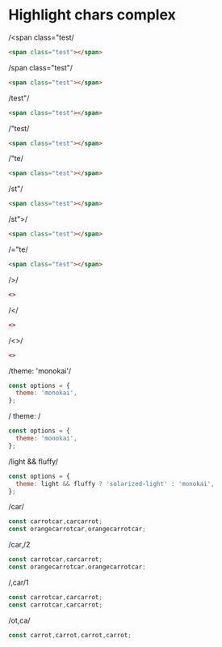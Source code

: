 # Highlight chars complex

/<span class="test/

```html /<span class="test/
<span class="test"></span>
```

/span class="test"/

```html /span class="test"/
<span class="test"></span>
```

/test"/

```html /test"/
<span class="test"></span>
```

/"test/

```html /"test/
<span class="test"></span>
```

/"te/

```html /"te/
<span class="test"></span>
```

/st"/

```html /st"/
<span class="test"></span>
```

/st">/

```html /st">/
<span class="test"></span>
```

/="te/

```html /="te/
<span class="test"></span>
```

/>/

```html />/
<>
```

/</

```html /</
<>
```

/<>/

```html /<>/
<>
```

/theme: 'monokai'/

```js /theme: 'monokai'/
const options = {
  theme: 'monokai',
};
```

/ theme: /

```js / theme: /
const options = {
  theme: 'monokai',
};
```

/light && fluffy/

```js /light && fluffy/
const options = {
  theme: light && fluffy ? 'solarized-light' : 'monokai',
};
```

/car/

```js /car/
const carrotcar,carcarrot;
const orangecarrotcar,orangecarrotcar;
```

/car,/2

```js /car,/2
const carrotcar,carcarrot;
const orangecarrotcar,orangecarrotcar;
```

/,car/1

```js /,car/1
const carrotcar,carcarrot;
const carrotcar,carcarrot;
```

/ot,ca/

```js /ot,ca/
const carrot,carrot,carrot,carrot;
```
